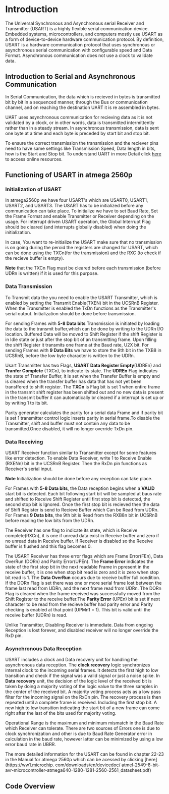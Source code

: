 # Introduction 

The Universal Synchronous and Asynchronous serial Receiver and Transmitter (USART) is a highly flexible serial
communication device. Embedded systems, microcontrollers, and computers mostly use USART as a form of device-to-device hardware communication protocol. By definition, USART is a hardware communication protocol that uses synchronous or asynchronous
serial communication with configurable speed and Data Format. Asynchronous communication does not use a clock to validate data.

## Introduction to Serial and Asynchronous Communication

In Serial Communication, the data which is recieved in bytes is transmitted 
bit by bit in a sequenced manner, through the Bus or communication channel, and on
reaching the destination UART it is re assembled in bytes.

UART uses asynchronous communication for recieving data as it is not validated by a 
clock, or in other words, data is transmitted intermittently rather than in a steady
stream. In asynchronous transmission, data is sent one byte at a time and each byte is
preceded by start bit and stop bit.

To ensure the correct transmission the transmission and the reciever pins need to 
have same settings like Transmission Speed, Data length in bits, how is the Start and
Stop bit. To understand UART in more Detail click [here](https://www.analog.com/en/analog-dialogue/articles/uart-a-hardware-communication-protocol.html#) to access online resources.

## Functioning of USART in atmega 2560p

### Initialization of USART

In atmega2560p we have four USART's which are USART0, USART1, USART2, and USART3. The
USART has to be initialized before any communication can take place. To initialize
we have to set Baud Rate, Set the Frame Format and enable Transmitter or Receiver
depending on the usage. For interrupt driven USART operation, the Global Interrupt
Flag should be cleared (and interrupts globally disabled) when doing the
initialization. 

In case, You want to re-initialize the USART make sure that no transmission is on 
going during the peroid the registers are changed for USART, which can be done using
the TXCn(for the transmission) and the RXC (to check if the recieve buffer is
empty). 

**Note** that the TXCn Flag must be cleared before each transmission (before UDRn
is written) if it is used for this purpose. 

### Data Transmission

To Transmit data the you need to enable the USART Transmitter, which is enabled by
setting the Transmit Enable(TXEN) bit in the UCSRnB Register. When the Transmitter
is enabled the TxDn functions as the Transmitter's serial output. Initialization
should be done before transmission.

For sending Frames with **5-8 Data bits** Transmission is initiated by loading the
data to the transmit buffer,which can be done by writing to the UDRn I/O location.
Buffered Data will be moved to Shift Register if the shift Register is in Idle state
or just after the stop bit of an transmitting frame. Upon filling the shift Register
it transmits one frame at the Baud rate, U2X bit.
For sending Frames with **9 Data Bits** we have to store the 9th bit in the TXB8 in
UCSRnB, before the low byte character is written to the UDRn.

Usart Transmitter has two Flags, **USART Data Register Empty**(UDREn) and 
**Tranfer Complete** (TXCn), to indicate its state. The **UDREn** Flag indicates the
state of Transfer Buffer, it is set when the Transfer Buffer is empty and is cleared
when the transfer buffer has data that has not yet been transffered to shift register.
The **TXCn** is Flag bit is set 1 when entire frame in the transmit shift register
has been shifted out and no new data is present in the transmit buffer it can
automatically br cleared if a interrupt is set up or by writing 1 to its bit.

Parity generator calculates the parity for a serial data Frame and if parity bit is
set 1 transmitter control logic inserts parity in serial frame.To disable the
Transmitter, shift and buffer must not contain any data to be transmitted.Once
disabled, it will no longer override TxDn pin.

### Data Receiving

USART Receiver function similar to Transmitter except for some features like error
detection. To enable Data Receiver, write 1 to Receive Enable (RXENn) bit in the
UCSRnB Register. Then the RxDn pin functions as Receiver's serial input.

**Note**  Initialization should be done before any reception can take place.

For Frames with **5-8 Data bits**, the Data reception begins when a **VALID** start
bit is detected. Each bit following start bit will be sampled at baus rate and
shifted to Receive Shift Register until first stop bit is detected, the second stop
bit is Ignored. Once the first stop bit is recieved then the data of Shift Register 
is send to Recieve Buffer which Can be Read from UDRn. For Frames **9 Data bits**,
the 9th bit is Read from the RXB8n bit in UCSRnB before reading the low bits from the
UDRn.

The Receiver has one flag to indicate its state, which is Receive complete(RXCn), it
is one if unread data exist in Receive buffer and zero if no unread data in Receive
buffer. If Receiver is disabled so the Receive buffer is flushed and this flag
becomes 0. 

The USART Receiver has three error flags which are Frame Error(FEn), Data OverRun
(DORn) and Parity Error(UPEn). The **Frame Error** indicates the state of the first
stop bit in the next readable Frame in ppresent in the receive buffer, it is one when
stop bit read is zero and it is zero when stop bit read is 1. The **Data OverRun**
occurs due to receive buffer full condition. If the DORn Flag is set there was one or
more serial frame lost between the frame last read from UDRn, and the next frame read
from UDRn. The DORn Flag is cleared when the frame received was successfully moved
from the Shift Register to the receive buffer.The **Parity Error** (UPEn) bit is set
if next character to be read from the recieve buffer had parity error and Parity
checking is enabled at that point (UPMn1 = 1). This bit is valid until the receive
buffer (UDRn) is read. 

Unlike Transmitter, Disabling Receiver is immediate. Data from ongoing Reception is
lost forever, and disabled receiver will no longer override the RxD pin.

### Asynchronous Data Reception

USART includes a clock and Data recovery unit for handling the asynchronous data
reception. The **clock recovery** logic synchronizes internal clock to the incoming
serial frames. It detects the first high to low transition and check if the signal was
a valid signal or just a noise spike. In **Data recovery** unit, the decision of the
logic level of the received bit is taken by doing a majority voting of the logic
value to the three samples in the center of the received bit. A majority voting
process acts as a low pass filter for the incoming signal on the RxDn pin.
The recovery process is then repeated until a complete frame is received. Including
the first stop bit. A new high to low transition indicating the start bit of a new
frame can come right after the last of the bits used for majority voting. 

Operational Range is the maximum and minimum mismatch in the Baud Rate which Receiver
can tolerate. There are two sources of Errors one is due to clock synchronization and
other is due to Baud Rate Generator error in calculation in the baud rate, however
latter can be minimized by using a low error baud rate in UBRR.

The more detailed information for the USART can be found in chapter 22-23 in the
Manual for atmega 2560p which can be acessed by clicking [here](https://ww1.microchip.
com/downloads/en/devicedoc/
atmel-2549-8-bit-avr-microcontroller-atmega640-1280-1281-2560-2561_datasheet.pdf)

## Code Overview

